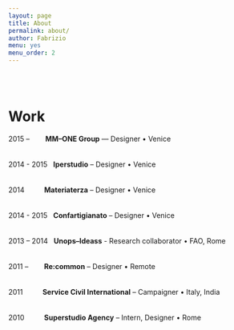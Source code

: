 ```yaml
---
layout: page
title: About
permalink: about/
author: Fabrizio
menu: yes
menu_order: 2
---
```

<br>
<br>
<h1>Work</h1>

2015 – &nbsp;&nbsp;&nbsp;&nbsp;&nbsp;&nbsp; <b>MM–ONE Group</b> — Designer • Venice
<br>
<br>
<br>
2014 - 2015 &nbsp; <b>Iperstudio</b> – Designer • Venice
<br>
<br>
<br>
2014 &nbsp;&nbsp;&nbsp;&nbsp;&nbsp;&nbsp;&nbsp;&nbsp; <b>Materiaterza</b> – Designer • Venice
<br>
<br>
<br>
2014 - 2015 &nbsp; <b>Confartigianato</b> – Designer • Venice
<br>
<br>
<br>
2013 – 2014 &nbsp; <b>Unops–Ideass</b> - Research collaborator • FAO, Rome
<br>
<br>
<br>
2011 – &nbsp;&nbsp;&nbsp;&nbsp;&nbsp;&nbsp; <b>Re:common</b> – Designer • Remote
<br>
<br>
<br>
2011 &nbsp;&nbsp;&nbsp;&nbsp;&nbsp;&nbsp;&nbsp;&nbsp; <b>Service Civil International</b> – Campaigner • Italy, India
<br>
<br>
<br>
2010 &nbsp;&nbsp;&nbsp;&nbsp;&nbsp;&nbsp;&nbsp;&nbsp; <b>Superstudio Agency</b> – Intern, Designer • Rome


<!--
FFFF33
I graduated in 2014 at IUAV University of Venice, Master in Visual and Multimedia Communication – <a href="http://www.interaction-venice.com/" target="_blank">IxD program</a> – run by Gillian Crampton Smith and Philip Tabor.
-->

<!--
<p>
I joined as Interaction and Visual designer, <a href="http://www.iperstudio.net/" target="_blank"><font color="black">Iperstudio </a></font> Design Network for <font color="blue"><a href="https://www.careof.org/" target="_blank"><font color="black">C/O</a></font> web project and <a href="http://materiaterza.com/" target="_blank"><font color="black">Materiaterza</a></font> Design Collective for <a href="http://venice-future.com/" target="_blank"><font color="black">V>>F</a></font> project.
</p>
-->
<!--
I design communication strategies and interfaces, building navigation flow, wireframes, mockups and prototypes for web products.
<p>
<!-- I am a member of <a href="http://www.iperstudio.net/about" target="_blank">Iperstudio Design Network</a>. -->
<!--
As designer and illustrator I collaborated with agencies and organizations such as Unops—Ideass, Confartigianato Venezia, Re:common, Careof, Zeroviolenza, Superstudio media agency, BTM + Salviati, Materiaterza Design Collective.
-->
<br>

<p>
<!--
The latest project I worked on is <a href="https://www.careof.org/" target="_blank">Careof website</a>.
You can explore part of my work visiting <a href="http://fabriziogoglia.com//Projects/">Projects section</a> or <a href="http://www.iperstudio.net" target="_blank">Iperstudio website</a>. For collaborative inquiries or sharing ideas please contact me via <a href="mailto:info@fabriziogoglia.com">email</a>.
-->
</p>
